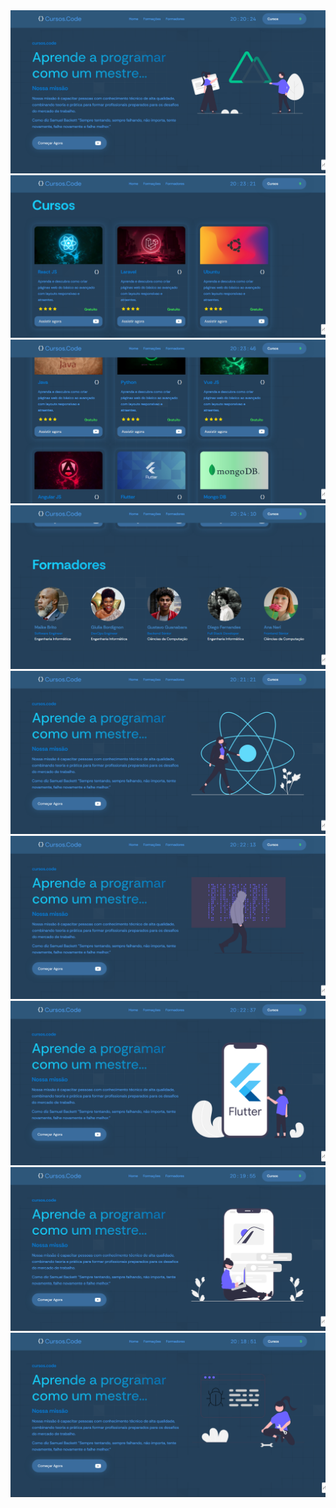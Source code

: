 <img src="img/pm-streaming/01.png" alt="apresentacaorepositorio" />
<img src="img/pm-streaming/08.png" alt="apresentacaorepositorio" />
<img src="img/pm-streaming/09.png" alt="apresentacaorepositorio" />
<img src="img/pm-streaming/10.png" alt="apresentacaorepositorio" />
<img src="img/pm-streaming/05.png" alt="apresentacaorepositorio" />
<img src="img/pm-streaming/06.png" alt="apresentacaorepositorio" />
<img src="img/pm-streaming/07.png" alt="apresentacaorepositorio" />
<img src="img/pm-streaming/03.png" alt="apresentacaorepositorio" />
<img src="img/pm-streaming/04.png" alt="apresentacaorepositorio" />